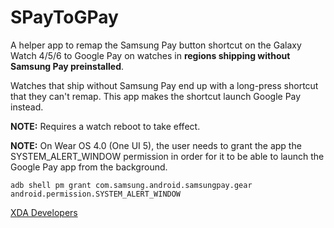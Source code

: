 SPayToGPay
============

A helper app to remap the Samsung Pay button shortcut on the
Galaxy Watch 4/5/6 to Google Pay on watches in **regions shipping
without Samsung Pay preinstalled**.

Watches that ship without Samsung Pay end up with a long-press
shortcut that they can't remap. This app makes the shortcut
launch Google Pay instead.

**NOTE:** Requires a watch reboot to take effect.

**NOTE:** On Wear OS 4.0 (One UI 5), the user needs to grant the
app the SYSTEM_ALERT_WINDOW permission in order for it to be able
to launch the Google Pay app from the background.

`adb shell pm grant com.samsung.android.samsungpay.gear android.permission.SYSTEM_ALERT_WINDOW`

[XDA Developers](https://forum.xda-developers.com/t/spaytogpay-remap-samsung-pay-long-press-shortcut-to-google-pay-on-watches-in-regions-shipping-without-samsung-pay.4459229/)